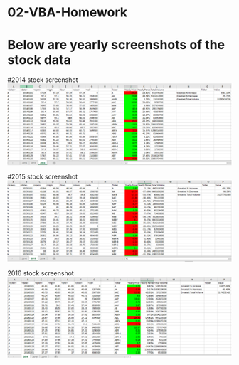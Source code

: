 # 02-VBA-Homework
# Below are yearly screenshots of the stock data

#2014 stock screenshot
![2014 Stocks Snip](https://github.com/tedi529/02-VBA-Homework/blob/master/VBAStocks/2014%20Stocks%20Snip.PNG)

#2015 stock screenshot
![2015 Stocks Snip](https://github.com/tedi529/02-VBA-Homework/blob/master/VBAStocks/2015%20Stocks%20Snip.PNG)

2016 stock screenshot
![2016 Stocks Snip](https://github.com/tedi529/02-VBA-Homework/blob/master/VBAStocks/2016%20Stocks%20Snip.PNG)
